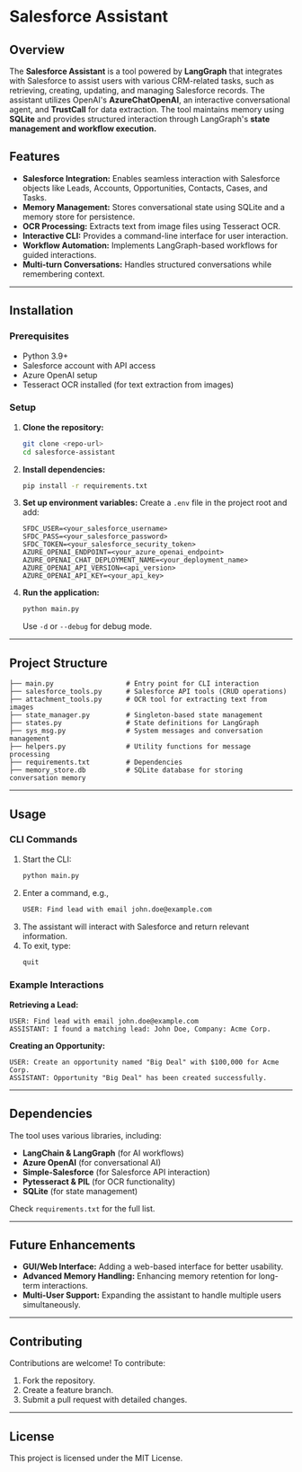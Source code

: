 # Salesforce Assistant

## Overview
The **Salesforce Assistant** is a tool powered by **LangGraph** that integrates with Salesforce to assist users with various CRM-related tasks, such as retrieving, creating, updating, and managing Salesforce records. The assistant utilizes OpenAI's **AzureChatOpenAI**, an interactive conversational agent, and **TrustCall** for data extraction. The tool maintains memory using **SQLite** and provides structured interaction through LangGraph's **state management and workflow execution.**

## Features
- **Salesforce Integration:** Enables seamless interaction with Salesforce objects like Leads, Accounts, Opportunities, Contacts, Cases, and Tasks.
- **Memory Management:** Stores conversational state using SQLite and a memory store for persistence.
- **OCR Processing:** Extracts text from image files using Tesseract OCR.
- **Interactive CLI:** Provides a command-line interface for user interaction.
- **Workflow Automation:** Implements LangGraph-based workflows for guided interactions.
- **Multi-turn Conversations:** Handles structured conversations while remembering context.

---

## Installation
### Prerequisites
- Python 3.9+
- Salesforce account with API access
- Azure OpenAI setup
- Tesseract OCR installed (for text extraction from images)

### Setup
1. **Clone the repository:**
   ```bash
   git clone <repo-url>
   cd salesforce-assistant
   ```
2. **Install dependencies:**
   ```bash
   pip install -r requirements.txt
   ```
3. **Set up environment variables:**
   Create a `.env` file in the project root and add:
   ```env
   SFDC_USER=<your_salesforce_username>
   SFDC_PASS=<your_salesforce_password>
   SFDC_TOKEN=<your_salesforce_security_token>
   AZURE_OPENAI_ENDPOINT=<your_azure_openai_endpoint>
   AZURE_OPENAI_CHAT_DEPLOYMENT_NAME=<your_deployment_name>
   AZURE_OPENAI_API_VERSION=<api_version>
   AZURE_OPENAI_API_KEY=<your_api_key>
   ```
4. **Run the application:**
   ```bash
   python main.py
   ```
   Use `-d` or `--debug` for debug mode.

---

## Project Structure
```
├── main.py                  # Entry point for CLI interaction
├── salesforce_tools.py      # Salesforce API tools (CRUD operations)
├── attachment_tools.py      # OCR tool for extracting text from images
├── state_manager.py         # Singleton-based state management
├── states.py                # State definitions for LangGraph
├── sys_msg.py               # System messages and conversation management
├── helpers.py               # Utility functions for message processing
├── requirements.txt         # Dependencies
├── memory_store.db          # SQLite database for storing conversation memory
```

---

## Usage
### CLI Commands
1. Start the CLI:
   ```bash
   python main.py
   ```
2. Enter a command, e.g.,
   ```bash
   USER: Find lead with email john.doe@example.com
   ```
3. The assistant will interact with Salesforce and return relevant information.
4. To exit, type:
   ```bash
   quit
   ```

### Example Interactions
**Retrieving a Lead:**
```
USER: Find lead with email john.doe@example.com
ASSISTANT: I found a matching lead: John Doe, Company: Acme Corp.
```

**Creating an Opportunity:**
```
USER: Create an opportunity named "Big Deal" with $100,000 for Acme Corp.
ASSISTANT: Opportunity "Big Deal" has been created successfully.
```

---

## Dependencies
The tool uses various libraries, including:
- **LangChain & LangGraph** (for AI workflows)
- **Azure OpenAI** (for conversational AI)
- **Simple-Salesforce** (for Salesforce API interaction)
- **Pytesseract & PIL** (for OCR functionality)
- **SQLite** (for state management)

Check `requirements.txt` for the full list.

---

## Future Enhancements
- **GUI/Web Interface:** Adding a web-based interface for better usability.
- **Advanced Memory Handling:** Enhancing memory retention for long-term interactions.
- **Multi-User Support:** Expanding the assistant to handle multiple users simultaneously.

---

## Contributing
Contributions are welcome! To contribute:
1. Fork the repository.
2. Create a feature branch.
3. Submit a pull request with detailed changes.

---

## License
This project is licensed under the MIT License.

